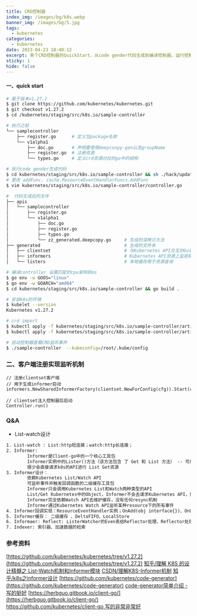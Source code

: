 ```yaml
---
title: CRD控制器
index_img: /images/bg/k8s.webp
banner_img: /images/bg/5.jpg
tags:
  - kubernetes
categories:
  - kubernetes
date: 2023-04-23 18:40:12
excerpt: 来个CRD控制器的QuickStart，从code gender代码生成到编译控制器，运行控制器查看监听事件，以及informer设计
sticky: 1
hide: false
---
```


#### 一、quick start

``` bash
# 基于版本v1.27.2
$ git clone https://github.com/kubernetes/kubernetes.git
$ git checkout v1.27.2
$ cd /kubernetes/staging/src/k8s.io/sample-controller
```

``` bash
# 执行之前
└── samplecontroller
    ├── register.go      # 定义包package名称
    └── v1alpha1
        ├── doc.go       # 声明要使用deepconpy-gen以及groupName
        ├── register.go  # 注册资源
        └── types.go     # 定义crd资源对应的go中的结构
```

``` bash
# 执行code gender生成代码
$ cd kubernetes/staging/src/k8s.io/sample-controller && sh ./hack/update-codegen.sh
# 更改 addFunc. cache.ResourceEventHandlerFuncs.AddFunc
$ vim kubernetes/staging/src/k8s.io/sample-controller/controller.go
```

``` bash
#  代码生成后的文件
├── apis
│   └── samplecontroller
│       ├── register.go
│       └── v1alpha1
│           ├── doc.go
│           ├── register.go
│           ├── types.go
│           └── zz_generated.deepcopy.go     # 生成的深拷贝方法
├── generated                                # 生成的文件夹
│   ├── clientset                            # 与Kubernetes API交互的Go客户端库
│   ├── informers                            # Kubernetes API资源上监视和响应高级别客户端库
│   └── listers                              # 本地缓存用于资源查询
```

``` bash 
# 编译controller 设置匹配的cpu架构和os
$ go env -w GOOS="linux"
$ go env -w GOARCH="amd64"
$ cd kubernetes/staging/src/k8s.io/sample-controller && go build .
```

``` bash
# 安装k8s的环境
$ kubelet --version
Kubernetes v1.27.2
```

``` bash
# crd import
$ kubectl apply -f kubernetes/staging/src/k8s.io/sample-controller/artifacts/examples/crd.yaml
$ kubectl apply -f kubernetes/staging/src/k8s.io/sample-controller/artifacts/examples/example-foo.yaml
```

``` bash
# 启动控制器查看CRD监听事件
$ ./sample-controller  --kubeconfig=/root/.kube/config
```

### 二、客户端注册实现监听机制

``` golang
// 注册clientset客户端
// 用于生成informer启动
informers.NewSharedInformerFactory(clientset.NewForConfig(cfg)).Start(ctx)

// clientset注入控制器后启动
Controller.run()
```

### Q&A

- List-watch设计

``` txt
1. List-watch : List:http短连接；watch:http长连接；
2. Informer:
        Informer是Client-go中的一个核心工具包
        Informer实例中的Lister()方法（该方法包含 了 Get 和 List 方法） -- 可用于List/Get Kubernetes中的Object
        很少会直接请求k8s的API进行 List Get资源
3. Informer设计：
        依赖Kubernetes List/Watch API
        可监听事件并触发回调函数的二级缓存工具包
        Informer只会调用Kubernetes List和Watch两种类型的API
        List/Get Kubernetes中的Object，Informer不会去请求Kubernetes API，而是查找缓存在本地内存中的数据
        Informer完全依赖Watch API去维护缓存，没有任何resync机制
        Informer通过Kubernetes Watch API监听某种resource下的所有事件
4. Informer回调实现：ResourceEventHandler实例；OnAdd(obj interface{})、OnUpdate(oldObj, newObj interface{})、OnDelete(obj interface{})
5. Informer缓存： 二级缓存 、DeltaFIFO、LocalStore
6. Informaer: Reflect: ListerWatcher的Even丢给Reflector处理、Reflector处理后以Delta结果转入Delta_fifo
7. Indexer: 索引器、加速数据的检索
```

### 参考资料

[https://github.com/kubernetes/kubernetes/tree/v1.27.2](https://github.com/kubernetes/kubernetes/tree/v1.27.2)
[知乎/理解 K8S 的设计精髓之 List-Watch机制和Informer模块](https://zhuanlan.zhihu.com/p/59660536)
[CSDN/理解K8S-Informer机制](https://blog.csdn.net/ChrisYoung95/article/details/111598273)
[知乎/k8s之informer设计](https://zhuanlan.zhihu.com/p/416371779)
[https://github.com/kubernetes/code-generator](https://github.com/kubernetes/code-generator)
[code-generator简单介绍 - 写的挺好](https://juejin.cn/post/7096484178128011277)
[https://herbguo.gitbook.io/client-go/](https://herbguo.gitbook.io/client-go/)
[https://github.com/kubernetes/client-go 写的非常非常好](https://github.com/kubernetes/client-go)